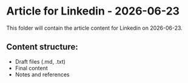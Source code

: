 # Article for Linkedin - 2026-06-23

This folder will contain the article content for Linkedin on 2026-06-23.

## Content structure:
- Draft files (.md, .txt)
- Final content
- Notes and references
